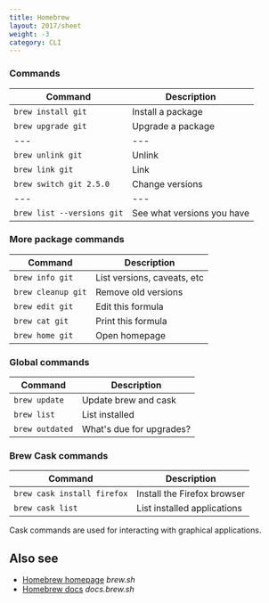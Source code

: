 ```yaml
---
title: Homebrew
layout: 2017/sheet
weight: -3
category: CLI
---
```


### Commands

| Command                    | Description                |
| -------------------------- | -------------------------- |
| `brew install git`         | Install a package          |
| `brew upgrade git`         | Upgrade a package          |
| ---                        | ---                        |
| `brew unlink git`          | Unlink                     |
| `brew link git`            | Link                       |
| `brew switch git 2.5.0`    | Change versions            |
| ---                        | ---                        |
| `brew list --versions git` | See what versions you have |

### More package commands

| Command            | Description                 |
| ------------------ | --------------------------- |
| `brew info git`    | List versions, caveats, etc |
| `brew cleanup git` | Remove old versions         |
| `brew edit git`    | Edit this formula           |
| `brew cat git`     | Print this formula          |
| `brew home git`    | Open homepage               |

### Global commands

| Command         | Description              |
| --------------- | ------------------------ |
| `brew update`   | Update brew and cask     |
| `brew list`     | List installed           |
| `brew outdated` | What's due for upgrades? |

### Brew Cask commands

| Command                     | Description                 |
| --------------------------- | --------------------------- |
| `brew cask install firefox` | Install the Firefox browser |
| `brew cask list`            | List installed applications |

Cask commands are used for interacting with graphical applications.

## Also see

- [Homebrew homepage](https://brew.sh/) _brew.sh_
- [Homebrew docs](https://docs.brew.sh) _docs.brew.sh_
